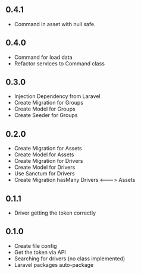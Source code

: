## 0.4.1

* Command in asset with null safe.

## 0.4.0

* Command for load data
* Refactor services to Command class 

## 0.3.0

* Injection Dependency from Laravel
* Create Migration for Groups
* Create Model for Groups
* Create Seeder for Groups

## 0.2.0

* Create Migration for Assets
* Create Model for Assets
* Create Migration for Drivers
* Create Model for Drivers
* Use Sanctum for Drivers
* Create Migration hasMany Drivers <---> Assets

## 0.1.1

* Driver getting the token correctly

## 0.1.0

* Create file config
* Get the token via API
* Searching for drivers (no class implemented)
* Laravel packages auto-package
